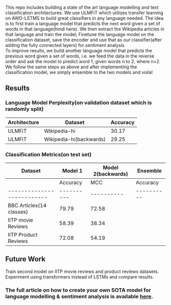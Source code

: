 This repo includes building a state of the art language modelling and
text classification architectures. We use ULMFiT which utilizes transfer learning on
AWD-LSTMS to build great classifiers in any language needed. The idea is to first train a language model
that predicts the next word given a set of words in that language(hindi here). We then extract the Wikipedia articles
in that language and train the model; Finetune the language model on the classification dataset, save the encoder
and use that as our classifier(after adding the fully connected layers) for sentiment analysis.  
To improve results, we build another language model that predicts the previous word given a set of words, i.e. we feed
the data in the reverse order and ask the model to predict word 1, given words n to 2, where n>2. We follow the same steps as above
and after implementing the classification model, we simply ensemble to the two models and voila!

## Results  

  ### Language Model Perplexity(on validation dataset which is randomly split)
  | Architecture | Dataset                 |  Accuracy |
  | -------------|-------------------------|-----------|
  | ULMFiT       | Wikipedia-hi            |    30.17  |
  | ULMFiT       | Wikipedia-hi(backwards) |    29.25  |

  ### Classification Metrics(on test set)
  | Dataset                  |       Model 1       |  Model 2(backwards)  |        Ensemble      |
  |--------------------------|---------------------|----------------------|----------------------|
  |                          | Accuracy |   MCC    | Accuracy |   MCC     | Accuracy |   MCC     |
  |--------------------------|----------|----------|----------|-----------|----------|-----------|
  | BBC Articles(14 classes) |   79.79  |  72.58   |          |           |  84.39   |  79.13    |
  |  IITP movie Reviews      |   58.39  |  38.34   |          |           |          |           |          
  |  IITP Product Reviews    |   72.08  |  54.19   |          |           |          |           |





## Future Work  
Train second model on IITP movie reviews and product reviews datasets.  
Experiment using transformers instead of LSTMs and compare results.  



### The full article on how to create your own SOTA model for language modelling & sentiment analysis is available [here]().  
